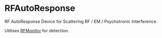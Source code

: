 # RFAutoResponse
RF AutoResponse Device for Scattering RF / EM / Psychotronic Interference.

Utilises [RFMonitor](https://github.com/tesseracttech/RFMonitor) for detection.
